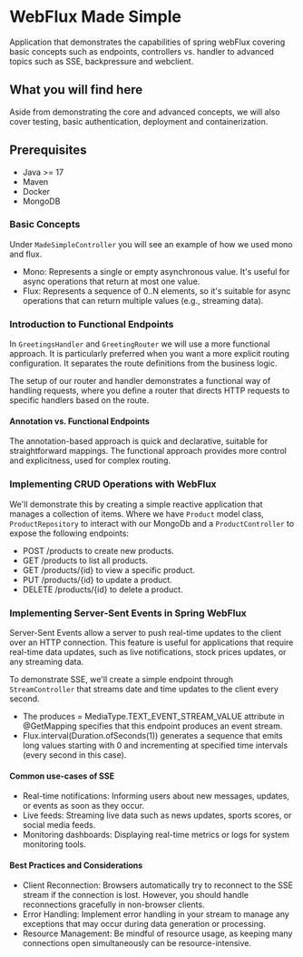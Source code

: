 # WebFlux Made Simple
Application that demonstrates the capabilities of spring webFlux covering basic concepts such as endpoints, controllers vs. handler to advanced topics such as SSE, backpressure and webclient.

## What you will find here
Aside from demonstrating the core and advanced concepts, we will also cover testing, basic authentication, deployment and containerization.


## Prerequisites
- Java >= 17
- Maven
- Docker
- MongoDB

### Basic Concepts
Under `MadeSimpleController` you will see an example of how we used mono and flux.

- Mono: Represents a single or empty asynchronous value. It's useful for async operations that return at most one value.
- Flux: Represents a sequence of 0..N elements, so it's suitable for async operations that can return multiple values (e.g., streaming data).

### Introduction to Functional Endpoints
In ```GreetingsHandler``` and ```GreetingRouter``` we will use a more functional approach. It is particularly preferred when you want a more explicit routing configuration. 
It separates the route definitions from the business logic.

The setup of our router and handler demonstrates a functional way of handling requests, where you define a router that directs HTTP requests to specific handlers based on the route.

#### Annotation vs. Functional Endpoints
The annotation-based approach is quick and declarative, suitable for straightforward mappings. 
The functional approach provides more control and explicitness, used for complex routing.

### Implementing CRUD Operations with WebFlux
We'll demonstrate this by creating a simple reactive application that manages a collection of items.
Where we have ```Product``` model class, ```ProductRepository``` to interact with our MongoDb and a ```ProductController``` to expose the following endpoints:

- POST /products to create new products.
- GET /products to list all products.
- GET /products/{id} to view a specific product.
- PUT /products/{id} to update a product.
- DELETE /products/{id} to delete a product.

### Implementing Server-Sent Events in Spring WebFlux
Server-Sent Events allow a server to push real-time updates to the client over an HTTP connection. This feature is useful for applications that require real-time data updates, such as live notifications, stock prices updates, or any streaming data.

To demonstrate SSE, we'll create a simple endpoint through ```StreamController``` that streams date and time updates to the client every second.

- The produces = MediaType.TEXT_EVENT_STREAM_VALUE attribute in @GetMapping specifies that this endpoint produces an event stream.
- Flux.interval(Duration.ofSeconds(1)) generates a sequence that emits long values starting with 0 and incrementing at specified time intervals (every second in this case).

#### Common use-cases of SSE
- Real-time notifications: Informing users about new messages, updates, or events as soon as they occur.
- Live feeds: Streaming live data such as news updates, sports scores, or social media feeds.
- Monitoring dashboards: Displaying real-time metrics or logs for system monitoring tools.

#### Best Practices and Considerations
- Client Reconnection: Browsers automatically try to reconnect to the SSE stream if the connection is lost. However, you should handle reconnections gracefully in non-browser clients.
- Error Handling: Implement error handling in your stream to manage any exceptions that may occur during data generation or processing.
- Resource Management: Be mindful of resource usage, as keeping many connections open simultaneously can be resource-intensive.
